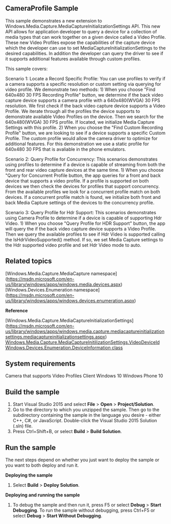<!---
  category: AudioVideoAndCamera 
--->

CameraProfile Sample
--------------------

This sample demonstrates a new extension to Windows.Media.Capture.MediaCaptureInitializationSettings API. This new API allows for application
developer to query a device for a collection of media types that can work together on a given device called a Video Profile. These new Video Profiles 
expose the capabilities of the capture device which the developer can use to set MediaCaptureInitializationSettings to the desired capabilities. In 
addition the developer can query the driver to see if it supports additional features available through custom profiles.

This sample covers:

Scenario 1: Locate a Record Specific Profile: You can use profiles to verify if a camera supports a specific resolution or 
custom setting via querying for video profile. We demonstrate two methods:
     1)  When you choose "Find 640x480 30 FPS Recording Profile" button, we determine if the back video capture device supports
     a camera profile with a 640x480(WVGA) 30 FPS resolution. We first check if the back video capture device supports a Video 
     Profile. We iterate through all the profiles the device supports to demonstrate available Video Profiles on the device. Then
     we search for the 640x480(WVGA) 30 FPS profile. If located, we initialize Media Capture Settings with this profile. 
     2) When you choose the "Find Custom Recording Profile" button, we are looking to see if a device supports a specific Custom 
     Profile. The custom profile would allow the camera driver to optimize for additional features. For this demonstration we use
     a static profile for 640x480 30 FPS that is avaliable in the phone emulators. 

Scenario 2: Query Profile for Concurrency: This scenarios demonstrates using profiles to determine if a device is capable of streaming
from both the front and rear video capture devices at the same time. 
    1) When you choose "Query for Concurrent Profile button, the app queries for a front and back device that supports a video profile. If a profile
     is supported on both devices we then check the devices for profiles that support concurrency. From the available profiles we look for a concurrent profile match on both 
     devices. If a concurrent profile match is found, we initialize both front and back Media Capture settings of the devices to the concurrency profile.
     
Scenario 3: Query Profile for Hdr Support: This scenarios demonstrates using Camera Profile to determine if a device is capable of supporting 
Hdr Video.
    1) When you choose "Query Profile for HDR Support" button, the app will query the if the back video capture device supports a Video Profile. Then we query the available profiles
    to see if Hdr Video is supported calling the IsHdrVideoSupported() method. If so, we set Media Capture settings to the Hdr supported video profile and set Hdr Video mode to auto.

Related topics
--------------
[Windows.Media.Capture.MediaCapture namespace] (https://msdn.microsoft.com/en-us/library/windows/apps/windows.media.devices.aspx)
[Windows.Devices.Enumeration namespace] (https://msdn.microsoft.com/en-us/library/windows/apps/windows.devices.enumeration.aspx)

**Reference**

[Windows.Media.Capture.MediaCaptureInitializationSettings] (https://msdn.microsoft.com/en-us/library/windows/apps/windows.media.capture.mediacaptureinitializationsettings.mediacaptureinitializationsettings.aspx) 
[Windows.Media.Capture.MediaCaptureInitilizationSettings.VideoDeviceId](https://msdn.microsoft.com/en-us/library/windows/apps/windows.media.capture.mediacaptureinitializationsettings.videodeviceid.aspx)
[Windows.Devices.Enumeration.DeviceInformation class](https://msdn.microsoft.com/en-us/library/windows/apps/windows.devices.enumeration.deviceinformation.aspx)


System requirements
-----------------------------
Camera that supports Video Profiles
Client
Windows 10
Windows Phone 10

Build the sample
----------------

1.  Start Visual Studio 2015 and select **File** \> **Open** \> **Project/Solution**.
2.  Go to the directory to which you unzipped the sample. Then go to the subdirectory containing the sample in the language you desire - either C++, C\#, or JavaScript. Double-click the Visual Studio 2015 Solution (.sln) file.
3.  Press Ctrl+Shift+B, or select **Build** \> **Build Solution**.

Run the sample
--------------

The next steps depend on whether you just want to deploy the sample or you want to both deploy and run it.

**Deploying the sample**
1.  Select **Build** \> **Deploy Solution**.

**Deploying and running the sample**
1.  To debug the sample and then run it, press F5 or select **Debug** \> **Start Debugging**. To run the sample without debugging, press Ctrl+F5 or select **Debug** \> **Start Without Debugging**.


